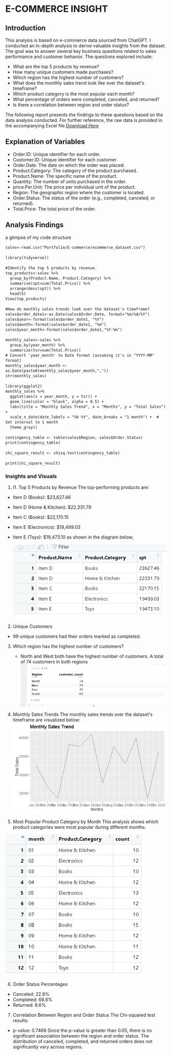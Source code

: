 # E-COMMERCE INSIGHT
## Introduction
This analysis is based on e-commerce data sourced from ChatGPT. I conducted an in-depth analysis to derive valuable insights from the dataset. The goal was to answer several key business questions related to sales performance and customer behavior. The questions explored include:

- What are the top 5 products by revenue?
- How many unique customers made purchases?
- Which region has the highest number of customers?
- What does the monthly sales trend look like over the dataset's timeframe?
- Which product category is the most popular each month?
- What percentage of orders were completed, canceled, and returned?
- Is there a correlation between region and order status?
  
The following report presents the findings to these questions based on the data analysis conducted. For further reference, the raw data is provided in the accompanying Excel file.[Download Here](https://1drv.ms/x/c/fc11b36f16d1a624/Eco90l1gX41Dr2Rb5xDtz9QB5zamhuFdE8iGs-1fd94k2g?e=EOkf4d)
## Explanation of Variables
- Order.ID: Unique identifier for each order.
- Customer.ID: Unique identifier for each customer.
- Order.Date: The date on which the order was placed.
- Product.Category: The category of the product purchased.
- Product.Name: The specific name of the product.
- Quantity: The number of units purchased in the order.
- price.Per.Unit: The price per individual unit of the product.
- Region: The geographic region where the customer is located.
- Order.Status: The status of the order (e.g., completed, canceled, or returned).
- Total.Price: The total price of the order.

## Analysis Findings 
a glimpse of my code structure 
~~~{r}
sales<-read.csv("Portfolio/E-commerce/ecommerce_dataset.csv")

library(tidyverse))

#Identify the top 5 products by revenue.
top_products<-sales %>% 
  group_by(Product.Name, Product.Category) %>% 
  summarise(spt=sum(Total.Price)) %>% 
  arrange(desc(spt)) %>% 
  head(5)
View(top_products)

#How do monthly sales trends look over the dataset's timeframe?
sales$order_date1<-as.Date(sales$Order.Date, format="%m/%d/%Y")
sales$year<-format(sales$order_date1, "%Y")
sales$month<-format(sales$order_date1, "%m")
sales$year_month<-format(sales$order_date1,"%Y-%m")

monthly_sales<-sales %>% 
  group_by(year_month) %>% 
  summarize(tsr=sum(Total.Price))
# Convert 'year_month' to Date format (assuming it's in "YYYY-MM" format)
monthly_sales$year_month <- as.Date(paste0(monthly_sales$year_month,","))
str(monthly_sales)

library(ggplot2)
monthly_sales %>%
  ggplot(aes(x = year_month, y = tsr)) +
  geom_line(color = "black", alpha = 0.5) +
  labs(title = "Monthly Sales Trend", x = "Months", y = "Total Sales") +
  scale_x_date(date_labels = "%b %Y", date_breaks = "1 month") +  # Set interval to 1 month
  theme_gray()

contingency_table <- table(sales$Region, sales$Order.Status)
print(contingency_table)

chi_square_result <- chisq.test(contingency_table)

print(chi_square_result)
~~~
### Insights and Visuals
1. I1. Top 5 Products by Revenue
The top-performing products are:

- Item D (Books): $23,627.46
- Item D (Home & Kitchen): $22,331.79
- Item C (Books): $22,170.15
- Item E (Electronics): $19,499.03
- Item E (Toys): $19,473.10
as shown in the diagram below;



   ![](https://github.com/daniel-ifenna/E-Commerce-Insight/blob/main/images/Screenshot%202025-01-21%20130320.png)






2. Unique Customers
- 99 unique customers had their orders marked as completed.

3. Which region has the highest number of customers?
   - North and West both have the highest number of customers. A total of 74 customers in both regions
    ![](https://github.com/daniel-ifenna/E-Commerce-Insight/blob/main/images/Screenshot%202025-01-21%20131858.png)






4. Monthly Sales Trends
The monthly sales trends over the dataset's timeframe are visualized below:
   ![](https://github.com/daniel-ifenna/E-Commerce-Insight/blob/main/images/Monthly%20sales.png)
   






5. Most Popular Product Category by Month
This analysis shows which product categories were most popular during different months.





![](https://github.com/daniel-ifenna/E-Commerce-Insight/blob/main/images/Screenshot%202025-01-21%20132930.png)





   

6. Order Status Percentages
- Canceled: 22.8%
- Completed: 68.6%
- Returned: 8.6%

7.  Correlation Between Region and Order Status
The Chi-squared test results:
- p-value: 0.7468
Since the p-value is greater than 0.05, there is no significant association between the region and order status. The distribution of canceled, completed, and returned orders does not significantly vary across regions.


